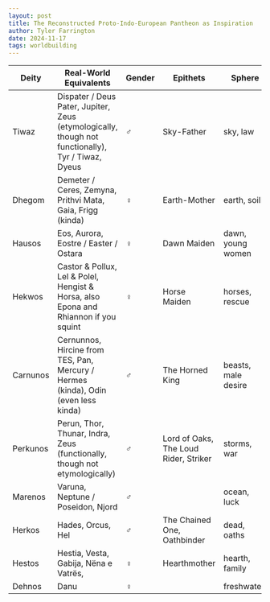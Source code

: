 ```yaml
---
layout: post
title: The Reconstructed Proto-Indo-European Pantheon as Inspiration
author: Tyler Farrington
date: 2024-11-17
tags: worldbuilding
---
```


| Deity    | Real-World Equivalents                                                                             | Gender | Epithets                              | Sphere              |
|----------|----------------------------------------------------------------------------------------------------|--------|---------------------------------------|---------------------|
| Tiwaz    | Dispater / Deus Pater, Jupiter, Zeus (etymologically, though not functionally), Tyr / Tiwaz, Dyeus | ♂️      | Sky-Father                            | sky, law            |
| Dhegom   | Demeter / Ceres, Zemyna, Prithvi Mata, Gaia, Frigg (kinda)                                         | ♀️      | Earth-Mother                          | earth, soil         |
| Hausos   | Eos, Aurora, Eostre / Easter / Ostara                                                              | ♀️      | Dawn Maiden                           | dawn, young women   |
| Hekwos   | Castor & Pollux, Lel & Polel, Hengist & Horsa, also Epona and Rhiannon if you squint               | ♀️      | Horse Maiden                          | horses, rescue      |
| Carnunos | Cernunnos, Hircine from TES, Pan, Mercury / Hermes (kinda), Odin (even less kinda)                 | ♂️      | The Horned King                       | beasts, male desire |
| Perkunos | Perun, Thor, Thunar, Indra, Zeus (functionally, though not etymologically)                         | ♂️      | Lord of Oaks, The Loud Rider, Striker | storms, war         |
| Marenos  | Varuna, Neptune / Poseidon, Njord                                                                  | ♂️      |                                       | ocean, luck         |
| Herkos   | Hades, Orcus, Hel                                                                                  | ♂️      | The Chained One, Oathbinder           | dead, oaths         |
| Hestos   | Hestia, Vesta, Gabija, Nëna e Vatrës,                                                              | ♀️      | Hearthmother                          | hearth, family      |
| Dehnos   | Danu                                                                                               | ♀️      |                                       | freshwater,         |